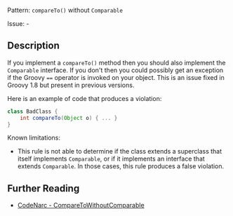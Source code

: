 Pattern: `compareTo()` without `Comparable`

Issue: -

## Description

If you implement a `compareTo()` method then you should also implement the `Comparable` interface. If you don't then you could possibly get an exception if the Groovy `==` operator is invoked on your object. This is an issue fixed in Groovy 1.8 but present in previous versions.

Here is an example of code that produces a violation:

``` groovy
class BadClass {
    int compareTo(Object o) { ... }
}
```

Known limitations:

-   This rule is not able to determine if the class extends a superclass that itself implements `Comparable`, or if it implements an interface that extends `Comparable`. In those cases, this rule produces a false violation.

## Further Reading

* [CodeNarc - CompareToWithoutComparable](http://codenarc.sourceforge.net/codenarc-rules-design.html#CompareToWithoutComparable)